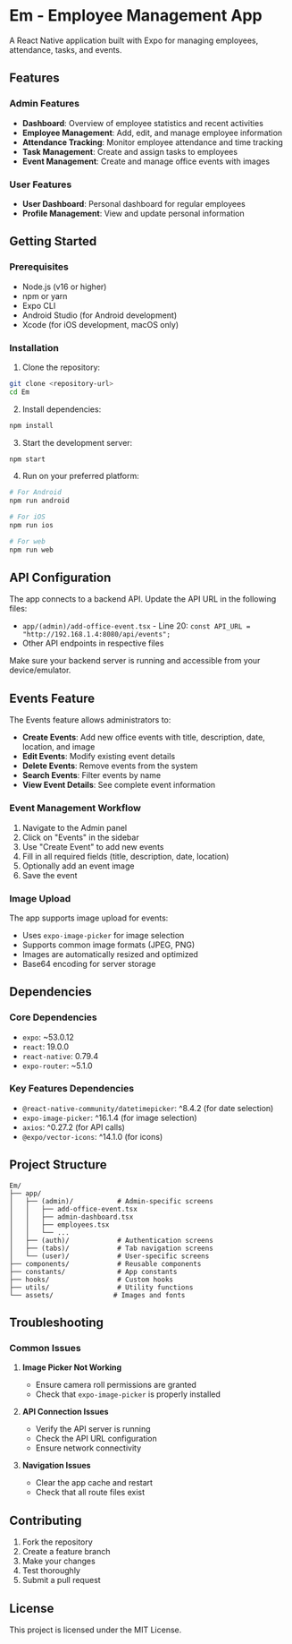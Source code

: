 # Em - Employee Management App

A React Native application built with Expo for managing employees, attendance, tasks, and events.

## Features

### Admin Features
- **Dashboard**: Overview of employee statistics and recent activities
- **Employee Management**: Add, edit, and manage employee information
- **Attendance Tracking**: Monitor employee attendance and time tracking
- **Task Management**: Create and assign tasks to employees
- **Event Management**: Create and manage office events with images

### User Features
- **User Dashboard**: Personal dashboard for regular employees
- **Profile Management**: View and update personal information

## Getting Started

### Prerequisites
- Node.js (v16 or higher)
- npm or yarn
- Expo CLI
- Android Studio (for Android development)
- Xcode (for iOS development, macOS only)

### Installation

1. Clone the repository:
```bash
git clone <repository-url>
cd Em
```

2. Install dependencies:
```bash
npm install
```

3. Start the development server:
```bash
npm start
```

4. Run on your preferred platform:
```bash
# For Android
npm run android

# For iOS
npm run ios

# For web
npm run web
```

## API Configuration

The app connects to a backend API. Update the API URL in the following files:

- `app/(admin)/add-office-event.tsx` - Line 20: `const API_URL = "http://192.168.1.4:8080/api/events";`
- Other API endpoints in respective files

Make sure your backend server is running and accessible from your device/emulator.

## Events Feature

The Events feature allows administrators to:

- **Create Events**: Add new office events with title, description, date, location, and image
- **Edit Events**: Modify existing event details
- **Delete Events**: Remove events from the system
- **Search Events**: Filter events by name
- **View Event Details**: See complete event information

### Event Management Workflow

1. Navigate to the Admin panel
2. Click on "Events" in the sidebar
3. Use "Create Event" to add new events
4. Fill in all required fields (title, description, date, location)
5. Optionally add an event image
6. Save the event

### Image Upload

The app supports image upload for events:
- Uses `expo-image-picker` for image selection
- Supports common image formats (JPEG, PNG)
- Images are automatically resized and optimized
- Base64 encoding for server storage

## Dependencies

### Core Dependencies
- `expo`: ~53.0.12
- `react`: 19.0.0
- `react-native`: 0.79.4
- `expo-router`: ~5.1.0

### Key Features Dependencies
- `@react-native-community/datetimepicker`: ^8.4.2 (for date selection)
- `expo-image-picker`: ^16.1.4 (for image selection)
- `axios`: ^0.27.2 (for API calls)
- `@expo/vector-icons`: ^14.1.0 (for icons)

## Project Structure

```
Em/
├── app/
│   ├── (admin)/           # Admin-specific screens
│   │   ├── add-office-event.tsx
│   │   ├── admin-dashboard.tsx
│   │   ├── employees.tsx
│   │   └── ...
│   ├── (auth)/            # Authentication screens
│   ├── (tabs)/            # Tab navigation screens
│   └── (user)/            # User-specific screens
├── components/            # Reusable components
├── constants/             # App constants
├── hooks/                 # Custom hooks
├── utils/                 # Utility functions
└── assets/               # Images and fonts
```

## Troubleshooting

### Common Issues

1. **Image Picker Not Working**
   - Ensure camera roll permissions are granted
   - Check that `expo-image-picker` is properly installed

2. **API Connection Issues**
   - Verify the API server is running
   - Check the API URL configuration
   - Ensure network connectivity

3. **Navigation Issues**
   - Clear the app cache and restart
   - Check that all route files exist

## Contributing

1. Fork the repository
2. Create a feature branch
3. Make your changes
4. Test thoroughly
5. Submit a pull request

## License

This project is licensed under the MIT License.
